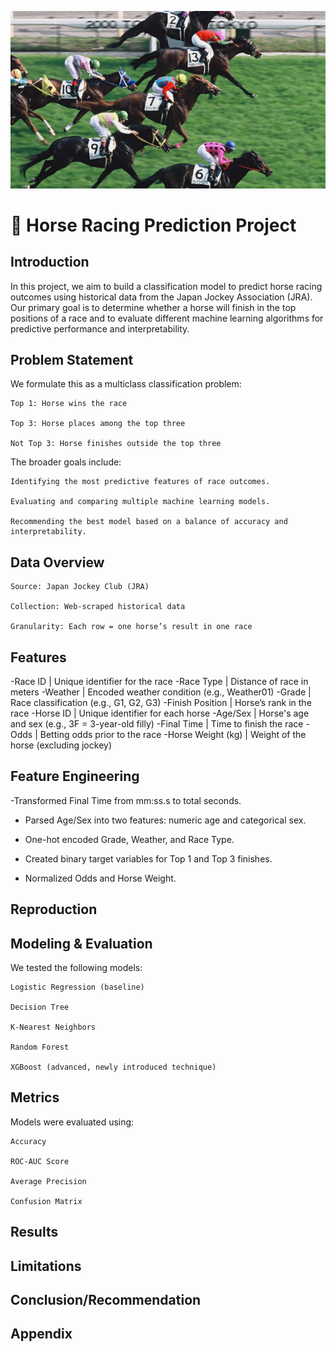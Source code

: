 ![# ML-course-fp](figure/horse_racing.webp)

# 🐎 Horse Racing Prediction Project

## Introduction

In this project, we aim to build a classification model to predict horse racing outcomes using historical data from the Japan Jockey Association (JRA). Our primary goal is to determine whether a horse will finish in the top positions of a race and to evaluate different machine learning algorithms for predictive performance and interpretability.

## Problem Statement

We formulate this as a multiclass classification problem:

    Top 1: Horse wins the race

    Top 3: Horse places among the top three

    Not Top 3: Horse finishes outside the top three

The broader goals include:

    Identifying the most predictive features of race outcomes.

    Evaluating and comparing multiple machine learning models.

    Recommending the best model based on a balance of accuracy and interpretability.

## Data Overview

    Source: Japan Jockey Club (JRA)

    Collection: Web-scraped historical data

    Granularity: Each row = one horse’s result in one race

## Features

-Race ID | Unique identifier for the race
-Race Type | Distance of race in meters
-Weather | Encoded weather condition (e.g., Weather01)
-Grade | Race classification (e.g., G1, G2, G3)
-Finish Position | Horse’s rank in the race
-Horse ID | Unique identifier for each horse
-Age/Sex | Horse's age and sex (e.g., 3F = 3-year-old filly)
-Final Time | Time to finish the race
-Odds | Betting odds prior to the race
-Horse Weight (kg) | Weight of the horse (excluding jockey)

## Feature Engineering

-Transformed Final Time from mm:ss.s to total seconds.

- Parsed Age/Sex into two features: numeric age and categorical sex.

- One-hot encoded Grade, Weather, and Race Type.

- Created binary target variables for Top 1 and Top 3 finishes.

- Normalized Odds and Horse Weight.

## Reproduction

## Modeling & Evaluation

We tested the following models:

    Logistic Regression (baseline)

    Decision Tree

    K-Nearest Neighbors

    Random Forest

    XGBoost (advanced, newly introduced technique)


## Metrics

Models were evaluated using:

    Accuracy

    ROC-AUC Score

    Average Precision

    Confusion Matrix

## Results

## Limitations

## Conclusion/Recommendation

## Appendix